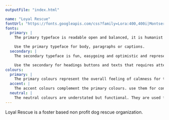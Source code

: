 ```yaml
---
outputFile: "index.html"

name: "Loyal Rescue"
fontUrl: "https://fonts.googleapis.com/css?family=Lora:400,400i|Montserrat:400,700"
fonts:
  primary: |
    The primary typeface is readable open and balanced, it is humanist as well as contemporary.

    Use the primary typeface for body, paragraphs or captions.
  secondary: |
    The secondary typeface is fun, easygoing and optimistic and represents the joy and positivity of the company.

    Use the secondary for headings buttons and texts that requires attention or highlight.
colours:
  primary: |
    The primary colours represent the overall feeling of calmness for the brand. use them for headings and emphasis.
  accent: |
    The accent colours complement the primary colours. use them for contrast, hover states or extra emphasis.
  neutral: |
    The neutral colours are understated but functional. They are used for text, lighter shades for secondary text, and utilities such as paragraph rules.
---
```


Loyal Rescue is a foster based non profit dog rescue organization.
